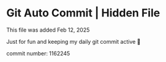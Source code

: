 # Git Auto Commit | Hidden File

This file was added Feb 12, 2025

Just for fun and keeping my daily git commit active 🤪

commit number: 1162245
